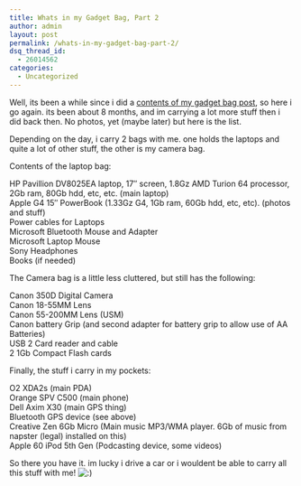 ```yaml
---
title: Whats in my Gadget Bag, Part 2
author: admin
layout: post
permalink: /whats-in-my-gadget-bag-part-2/
dsq_thread_id:
  - 26014562
categories:
  - Uncategorized
---
```

Well, its been a while since i did a [contents of my gadget bag post][1], so here i go again. its been about&nbsp;8 months, and im carrying a lot more stuff then i did back then. No photos, yet (maybe later) but here is the list.

Depending on the day, i carry 2 bags with me. one holds the laptops and quite a lot of other stuff, the other is my camera bag.

Contents of the laptop bag:

HP Pavillion DV8025EA laptop, 17&#8243; screen, 1.8Gz AMD Turion 64 processor, 2Gb ram, 80Gb hdd, etc, etc. (main laptop)  
Apple G4 15&#8243; PowerBook (1.33Gz G4, 1Gb ram, 60Gb hdd, etc, etc). (photos and stuff)  
Power cables for Laptops  
Microsoft Bluetooth Mouse and Adapter  
Microsoft Laptop Mouse  
Sony Headphones  
Books (if needed)

The Camera bag is a little less cluttered, but still has the following:

Canon 350D Digital Camera  
Canon 18-55MM Lens  
Canon 55-200MM Lens (USM)  
Canon battery Grip (and second adapter for battery grip to allow use of AA Batteries)  
USB 2 Card reader and cable  
2 1Gb Compact Flash cards

Finally, the stuff i carry in my pockets:

O2 XDA2s (main PDA)  
Orange SPV C500 (main phone)  
Dell Axim X30 (main GPS thing)  
Bluetooth GPS device (see above)  
Creative Zen 6Gb&nbsp;Micro (Main music MP3/WMA player. 6Gb of music from napster (legal) installed on this)  
Apple 60 iPod 5th Gen (Podcasting device, some videos)

So there you have it. im lucky i drive a car or i wouldent be able to carry all this stuff with me! <img src="http://blog.lotas-smartman.net/wp-includes/images/smilies/icon_smile.gif" alt=":)" class="wp-smiley" />

 [1]: http://blog.lotas-smartman.net/archive/2005/07/30/11944.aspx